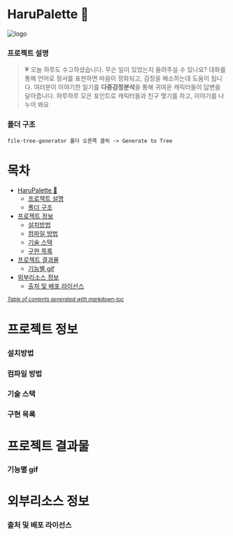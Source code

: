 # HaruPalette 🎨
![logo](https://user-images.githubusercontent.com/55950992/230177770-c2362c56-9f90-45ed-8740-a1ae72aca76f.png)

### 프로젝트 설명
> 💗 오늘 하루도 수고하셨습니다. 무슨 일이 있었는지 들려주실 수 있나요?
> 대화를 통해 언어로 정서를 표현하면 마음이 정화되고, 감정을 해소하는데 도움이 됩니다. 
> 여러분이 이야기한 일기를 **다중감정분석**을 통해 귀여운 캐릭터들이 답변을 달아줍니다. 
> 하루하루 모은 포인트로 캐릭터들과 친구 맺기를 하고, 이야기를 나누어 봐요


### 폴더 구조
```
file-tree-generator 폴더 오른쪽 클릭 -> Generate to Tree
```

# 목차

- [HaruPalette 🎨](#harupalette---)
    + [프로젝트 설명](#-------)
    + [폴더 구조](#-----)
- [프로젝트 정보](#-------)
    + [설치방법](#----)
    + [컴파일 방법](#------)
    + [기술 스택](#-----)
    + [구현 목록](#-----)
- [프로젝트 결과물](#--------)
    + [기능별 gif](#----gif)
- [외부리소스 정보](#--------)
    + [출처 및 배포 라이선스](#------------)

<small><i><a href='http://ecotrust-canada.github.io/markdown-toc/'>Table of contents generated with markdown-toc</a></i></small>

# 프로젝트 정보

### 설치방법

### 컴파일 방법

### 기술 스택

### 구현 목록

# 프로젝트 결과물

### 기능별 gif

# 외부리소스 정보

### 출처 및 배포 라이선스
